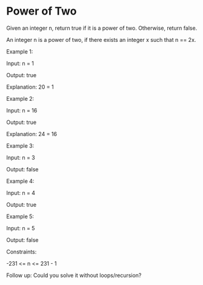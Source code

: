 # Power of Two

Given an integer n, return true if it is a power of two. Otherwise, return false.

An integer n is a power of two, if there exists an integer x such that n == 2x.

 

Example 1:

Input: n = 1

Output: true

Explanation: 20 = 1

Example 2:

Input: n = 16

Output: true

Explanation: 24 = 16

Example 3:

Input: n = 3

Output: false

Example 4:

Input: n = 4

Output: true

Example 5:

Input: n = 5

Output: false
 

Constraints:

-231 <= n <= 231 - 1
 

Follow up: Could you solve it without loops/recursion?
